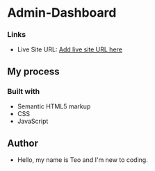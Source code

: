 # Admin-Dashboard
### Links


- Live Site URL: [Add live site URL here]([https://omiadze.github.io/sign-up_form/](https://omiadze.github.io/Admin-Dashboard/))

## My process

### Built with

- Semantic HTML5 markup
- CSS
- JavaScript

## Author

- Hello, my name is Teo and I'm new to coding.
